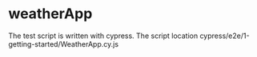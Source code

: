 ﻿# weatherApp
The test script is written with cypress. The script location cypress/e2e/1-getting-started/WeatherApp.cy.js
